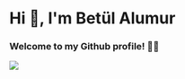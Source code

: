 # Hi 👋, I'm Betül Alumur
### Welcome to my Github profile! 🎉💚
![ ](https://media2.giphy.com/media/v1.Y2lkPTc5MGI3NjExc2t3Z2E5emhlcTFyamczNGlhbWZjZWp2enNzMnF4MnIxdjkyZGIxciZlcD12MV9pbnRlcm5hbF9naWZfYnlfaWQmY3Q9Zw/hpXdHPfFI5wTABdDx9/giphy.gif)


<!--
**Btlmr21/Btlmr21** is a ✨ _special_ ✨ repository because its `README.md` (this file) appears on your GitHub profile.

Here are some ideas to get you started:

- 🔭 I’m currently working on ...
- 🌱 I’m currently learning ...
- 👯 I’m looking to collaborate on ...
- 🤔 I’m looking for help with ...
- 💬 Ask me about ...
- 📫 How to reach me: ...
- 😄 Pronouns: ...
- ⚡ Fun fact: ...
-->
